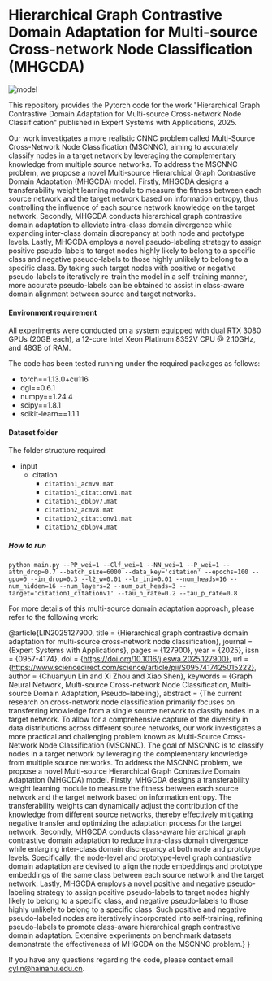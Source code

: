 # Hierarchical Graph Contrastive Domain Adaptation for Multi-source Cross-network Node Classification (MHGCDA)

![model](https://gitee.com/l18541900/picgo/raw/master/img/202403261027391.png)

This repository provides the Pytorch code for the work "Hierarchical Graph Contrastive Domain Adaptation for Multi-source Cross-network Node Classification" published in Expert Systems with Applications, 2025.



Our work investigates a more realistic CNNC problem called Multi-Source Cross-Network Node Classification (MSCNNC), aiming to accurately classify nodes in a target network by leveraging the complementary knowledge from multiple source networks. To address the MSCNNC problem, we propose a novel Multi-source Hierarchical Graph Contrastive Domain Adaptation (MHGCDA) model. Firstly, MHGCDA designs a transferability weight learning module to measure the fitness between each source network and the target network based on information entropy, thus controlling the influence of each source network knowledge on the target network. Secondly, MHGCDA conducts hierarchical graph contrastive domain adaptation to alleviate intra-class domain divergence while expanding inter-class domain discrepancy at both node and prototype levels. Lastly, MHGCDA employs a novel pseudo-labeling strategy to assign positive pseudo-labels to target nodes highly likely to belong to a specific class and negative pseudo-labels to those highly unlikely to belong to a specific class. By taking such target nodes with positive or negative pseudo-labels to iteratively re-train the model in a self-training manner, more accurate pseudo-labels can be obtained to assist in class-aware domain alignment between source and target networks.

#### Environment requirement

All experiments were conducted on a system equipped with dual RTX 3080 GPUs (20GB each), a 12-core Intel Xeon Platinum 8352V CPU @ 2.10GHz, and 48GB of RAM.

The code has been tested running under the required packages as follows:

- torch==1.13.0+cu116
- dgl==0.6.1
- numpy==1.24.4
- scipy==1.8.1
- scikit-learn==1.1.1

#### Dataset folder

The folder structure required

- input
  - citation
    - `citation1_acmv9.mat`
    - `citation1_citationv1.mat`
    - `citation1_dblpv7.mat`
    - `citation2_acmv8.mat`
    - `citation2_citationv1.mat`
    - `citation2_dblpv4.mat`

##### How to run

```shell
python main.py --PP_wei=1 --Clf_wei=1 --NN_wei=1 --P_wei=1 --attn_drop=0.7 --batch_size=6000 --data_key='citation' --epochs=100 --gpu=0 --in_drop=0.3 --l2_w=0.01 --lr_ini=0.01 --num_heads=16 --num_hidden=16 --num_layers=2 --num_out_heads=3 --target='citation1_citationv1' --tau_n_rate=0.2 --tau_p_rate=0.8
```

For more details of this multi-source domain adaptation approach, please refer to the following work:

@article{LIN2025127900,
title = {Hierarchical graph contrastive domain adaptation for multi-source cross-network node classification},
journal = {Expert Systems with Applications},
pages = {127900},
year = {2025},
issn = {0957-4174},
doi = {https://doi.org/10.1016/j.eswa.2025.127900},
url = {https://www.sciencedirect.com/science/article/pii/S0957417425015222},
author = {Chuanyun Lin and Xi Zhou and Xiao Shen},
keywords = {Graph Neural Network, Multi-source Cross-network Node Classification, Multi-source Domain Adaptation, Pseudo-labeling},
abstract = {The current research on cross-network node classification primarily focuses on transferring knowledge from a single source network to classify nodes in a target network. To allow for a comprehensive capture of the diversity in data distributions across different source networks, our work investigates a more practical and challenging problem known as Multi-Source Cross-Network Node Classification (MSCNNC). The goal of MSCNNC is to classify nodes in a target network by leveraging the complementary knowledge from multiple source networks. To address the MSCNNC problem, we propose a novel Multi-source Hierarchical Graph Contrastive Domain Adaptation (MHGCDA) model. Firstly, MHGCDA designs a transferability weight learning module to measure the fitness between each source network and the target network based on information entropy. The transferability weights can dynamically adjust the contribution of the knowledge from different source networks, thereby effectively mitigating negative transfer and optimizing the adaptation process for the target network. Secondly, MHGCDA conducts class-aware hierarchical graph contrastive domain adaptation to reduce intra-class domain divergence while enlarging inter-class domain discrepancy at both node and prototype levels. Specifically, the node-level and prototype-level graph contrastive domain adaptation are devised to align the node embeddings and prototype embeddings of the same class between each source network and the target network. Lastly, MHGCDA employs a novel positive and negative pseudo-labeling strategy to assign positive pseudo-labels to target nodes highly likely to belong to a specific class, and negative pseudo-labels to those highly unlikely to belong to a specific class. Such positive and negative pseudo-labeled nodes are iteratively incorporated into self-training, refining pseudo-labels to promote class-aware hierarchical graph contrastive domain adaptation. Extensive experiments on benchmark datasets demonstrate the effectiveness of MHGCDA on the MSCNNC problem.}
}

If you have any questions regarding the code, please contact email [cylin@hainanu.edu.cn](mailto:cylin@hainanu.edu.cn).
